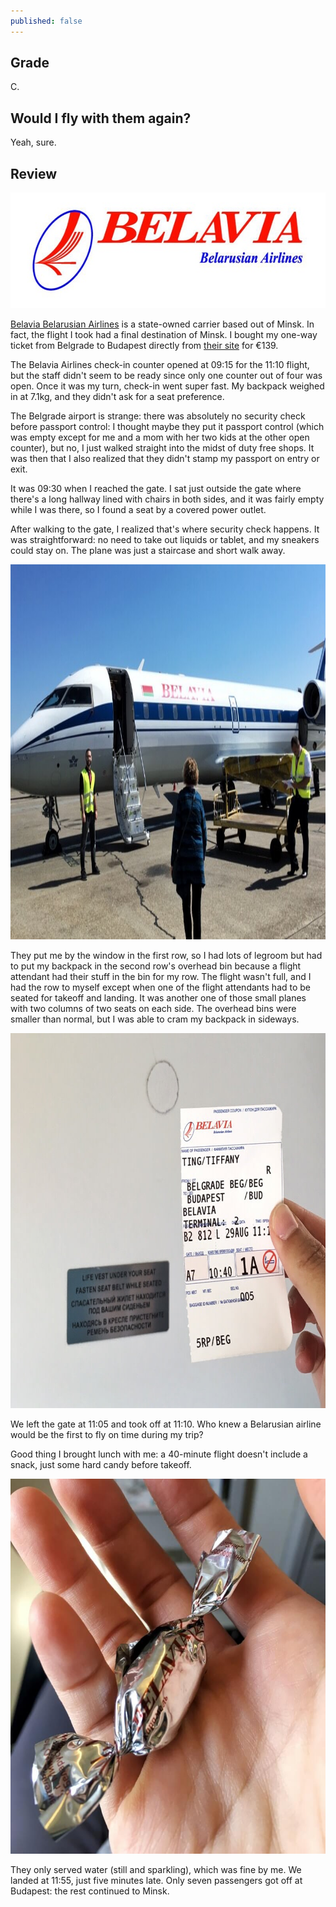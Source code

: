 ```yaml
---
published: false
---
```

## Grade

C.

## Would I fly with them again?

Yeah, sure.

<!--more-->

## Review

<img src="/images/2016/08/29/belavia-almost-on-time/belavia-logo.jpeg" width="600" height="185" alt="Belavia Belarusian Airlines logo" title="Belavia Belarusian Airlines logo"/>

[Belavia Belarusian Airlines][belavia] is a state-owned carrier based out of Minsk. In fact, the flight I took had a final destination of Minsk. I bought my one-way ticket from Belgrade to Budapest directly from [their site][belavia] for €139.

The Belavia Airlines check-in counter opened at 09:15 for the 11:10 flight, but the staff didn't seem to be ready since only one counter out of four was open. Once it was my turn, check-in went super fast. My backpack weighed in at 7.1kg, and they didn't ask for a seat preference.

The Belgrade airport is strange: there was absolutely no security check before passport control: I thought maybe they put it passport control (which was empty except for me and a mom with her two kids at the other open counter), but no, I just walked straight into the midst of duty free shops. It was then that I also realized that they didn't stamp my passport on entry or exit.

It was 09:30 when I reached the gate. I sat just outside the gate where there's a long hallway lined with chairs in both sides, and it was fairly empty while I was there, so I found a seat by a covered power outlet.

After walking to the gate, I realized that's where security check happens. It was straightforward: no need to take out liquids or tablet, and my sneakers could stay on. The plane was just a staircase and short walk away. 

<img src="/images/2016/08/29/belavia-almost-on-time/plane.jpeg" width="800" height="600" alt="No shuttle bus this time" title="No shuttle bus this time"/>

They put me by the window in the first row, so I had lots of legroom but had to put my backpack in the second row's overhead bin because a flight attendant had their stuff in the bin for my row. The flight wasn't full, and I had the row to myself except when one of the flight attendants had to be seated for takeoff and landing. It was another one of those small planes with two columns of two seats on each side. The overhead bins were smaller than normal, but I was able to cram my backpack in sideways.

<img src="/images/2016/08/29/belavia-almost-on-time/ticket.jpeg" width="800" height="600" alt="Russian, I guess" title="Russian, I guess"/>

We left the gate at 11:05 and took off at 11:10. Who knew a Belarusian airline would be the first to fly on time during my trip?

Good thing I brought lunch with me: a 40-minute flight doesn't include a snack, just some hard candy before takeoff.

<img src="/images/2016/08/29/belavia-almost-on-time/candy.jpeg" width="800" height="600" alt="Candy" title="Candy"/>

They only served water (still and sparkling), which was fine by me. We landed at 11:55, just five minutes late. Only seven passengers got off at Budapest: the rest continued to Minsk.

[belavia]: http://en.belavia.by/